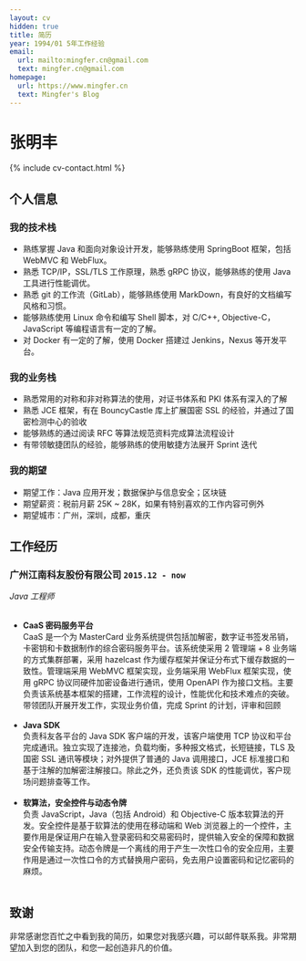 ```yaml
---
layout: cv
hidden: true
title: 简历
year: 1994/01 5年工作经验
email:
  url: mailto:mingfer.cn@gmail.com
  text: mingfer.cn@gmail.com
homepage:
  url: https://www.mingfer.cn
  text: Mingfer's Blog
---
```


# 张明丰

<!--
include contact information from the front matter
Supported arguments:
    - homepage: url, text
    - phone
    - email
-->

{% include cv-contact.html %}

## 个人信息

### **我的技术栈** 

- 熟练掌握 Java 和面向对象设计开发，能够熟练使用 SpringBoot 框架，包括 WebMVC 和 WebFlux。
- 熟悉 TCP/IP，SSL/TLS 工作原理，熟悉 gRPC 协议，能够熟练的使用 Java 工具进行性能调优。
- 熟悉 git 的工作流（GitLab），能够熟练使用 MarkDown，有良好的文档编写风格和习惯。
- 能够熟练使用 Linux 命令和编写 Shell 脚本，对 C/C++, Objective-C，JavaScript 等编程语言有一定的了解。
- 对 Docker 有一定的了解，使用 Docker 搭建过 Jenkins，Nexus 等开发平台。

### **我的业务栈** 

- 熟悉常用的对称和非对称算法的使用，对证书体系和 PKI 体系有深入的了解
- 熟悉 JCE 框架，有在 BouncyCastle 库上扩展国密 SSL 的经验，并通过了国密检测中心的验收
- 能够熟练的通过阅读 RFC 等算法规范资料完成算法流程设计
- 有带领敏捷团队的经验，能够熟练的使用敏捷方法展开 Sprint 迭代

### **我的期望** 
- 期望工作：Java 应用开发；数据保护与信息安全；区块链
- 期望薪资：税前月薪 25K ~ 28K，如果有特别喜欢的工作内容可例外
- 期望城市：广州，深圳，成都，重庆

## 工作经历

### **广州江南科友股份有限公司** `2015.12 - now`

*Java 工程师*<br><br>

- **CaaS 密码服务平台**<br>CaaS 是一个为 MasterCard 业务系统提供包括加解密，数字证书签发吊销，卡密钥和卡数据制作的综合密码服务平台。该系统使采用 2 管理端 + 8 业务端的方式集群部署，采用 hazelcast 作为缓存框架并保证分布式下缓存数据的一致性。管理端采用 WebMVC 框架实现，业务端采用 WebFlux 框架实现，使用 gRPC 协议同硬件加密设备进行通讯，使用 OpenAPI 作为接口文档。主要负责该系统基本框架的搭建，工作流程的设计，性能优化和技术难点的突破。带领团队开展开发工作，实现业务价值，完成 Sprint 的计划，评审和回顾<br><br>
- **Java SDK**<br>负责科友各平台的 Java SDK 客户端的开发，该客户端使用 TCP 协议和平台完成通讯。独立实现了连接池，负载均衡，多种报文格式，长短链接，TLS 及国密 SSL 通讯等模块；对外提供了普通的 Java 调用接口，JCE 标准接口和基于注解的加解密注解接口。除此之外，还负责该 SDK 的性能调优，客户现场问题排查等工作。<br><br>
- **软算法，安全控件与动态令牌**<br>负责 JavaScript，Java（包括 Android）和 Objective-C 版本软算法的开发。安全控件是基于软算法的使用在移动端和 Web 浏览器上的一个控件，主要作用是保证用户在输入登录密码和交易密码时，提供输入安全的保障和数据安全传输支持。动态令牌是一个离线的用于产生一次性口令的安全应用，主要作用是通过一次性口令的方式替换用户密码，免去用户设置密码和记忆密码的麻烦。<br><br>


## 致谢

非常感谢您百忙之中看到我的简历，如果您对我感兴趣，可以邮件联系我。非常期望加入到您的团队，和您一起创造非凡的价值。


